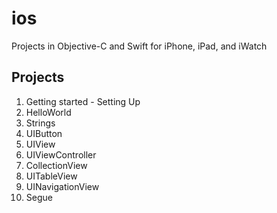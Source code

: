 # ios
Projects in Objective-C and Swift for iPhone, iPad, and iWatch
## Projects
1. Getting started - Setting Up
2. HelloWorld
3. Strings
4. UIButton
5. UIView
6. UIViewController
7. CollectionView
8. UITableView
9. UINavigationView
10. Segue
